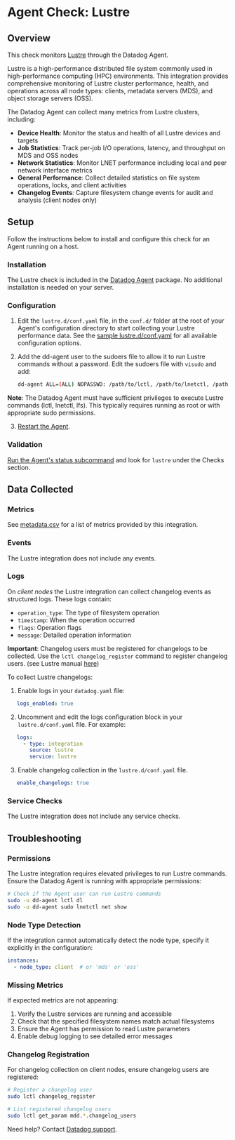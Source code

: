 # Agent Check: Lustre

## Overview

This check monitors [Lustre][1] through the Datadog Agent.

Lustre is a high-performance distributed file system commonly used in high-performance computing (HPC) environments. This integration provides comprehensive monitoring of Lustre cluster performance, health, and operations across all node types: clients, metadata servers (MDS), and object storage servers (OSS).

The Datadog Agent can collect many metrics from Lustre clusters, including:

- **Device Health**: Monitor the status and health of all Lustre devices and targets
- **Job Statistics**: Track per-job I/O operations, latency, and throughput on MDS and OSS nodes
- **Network Statistics**: Monitor LNET performance including local and peer network interface metrics
- **General Performance**: Collect detailed statistics on file system operations, locks, and client activities
- **Changelog Events**: Capture filesystem change events for audit and analysis (client nodes only)


## Setup

Follow the instructions below to install and configure this check for an Agent running on a host.

### Installation

The Lustre check is included in the [Datadog Agent][3] package. No additional installation is needed on your server.

### Configuration

1. Edit the `lustre.d/conf.yaml` file, in the `conf.d/` folder at the root of your Agent's configuration directory to start collecting your Lustre performance data. See the [sample lustre.d/conf.yaml][4] for all available configuration options.

2. Add the dd-agent user to the sudoers file to allow it to run Lustre commands without a password. Edit the sudoers file with `visudo` and add:

   ```bash
   dd-agent ALL=(ALL) NOPASSWD: /path/to/lctl, /path/to/lnetctl, /path/to/lfs
   ```


**Note**: The Datadog Agent must have sufficient privileges to execute Lustre commands (lctl, lnetctl, lfs). This typically requires running as root or with appropriate sudo permissions.

3. [Restart the Agent][5].

### Validation

[Run the Agent's status subcommand][6] and look for `lustre` under the Checks section.

## Data Collected

### Metrics

See [metadata.csv][7] for a list of metrics provided by this integration.

### Events

The Lustre integration does not include any events.

### Logs

On *client nodes* the Lustre integration can collect changelog events as structured logs. These logs contain:

- `operation_type`: The type of filesystem operation
- `timestamp`: When the operation occurred  
- `flags`: Operation flags
- `message`: Detailed operation information

**Important**: Changelog users must be registered for changelogs to be collected. Use the `lctl changelog_register` command to register changelog users. (see Lustre manual [here][9])

To collect Lustre changelogs:

1. Enable logs in your `datadog.yaml` file:

```yaml
   logs_enabled: true
```

2. Uncomment and edit the logs configuration block in your `lustre.d/conf.yaml` file. For example:

```yaml
   logs:
     - type: integration
       source: lustre
       service: lustre
``` 

3. Enable changelog collection in the `lustre.d/conf.yaml` file.

```yaml
   enable_changelogs: true
```

### Service Checks

The Lustre integration does not include any service checks.

## Troubleshooting

### Permissions

The Lustre integration requires elevated privileges to run Lustre commands. Ensure the Datadog Agent is running with appropriate permissions:

```bash
# Check if the Agent user can run Lustre commands
sudo -u dd-agent lctl dl
sudo -u dd-agent sudo lnetctl net show
```

### Node Type Detection

If the integration cannot automatically detect the node type, specify it explicitly in the configuration:

```yaml
instances:
  - node_type: client  # or 'mds' or 'oss'
```

### Missing Metrics

If expected metrics are not appearing:

1. Verify the Lustre services are running and accessible
2. Check that the specified filesystem names match actual filesystems
3. Ensure the Agent has permission to read Lustre parameters
4. Enable debug logging to see detailed error messages

### Changelog Registration

For changelog collection on client nodes, ensure changelog users are registered:

```bash
# Register a changelog user
sudo lctl changelog_register

# List registered changelog users  
sudo lctl get_param mdd.*.changelog_users
```

Need help? Contact [Datadog support][8].

[1]: https://www.lustre.org/
[2]: https://docs.datadoghq.com/agent/kubernetes/integrations/
[3]: https://app.datadoghq.com/account/settings/agent/latest
[4]: https://github.com/DataDog/integrations-core/blob/master/lustre/datadog_checks/lustre/data/conf.yaml.example
[5]: https://docs.datadoghq.com/agent/guide/agent-commands/#start-stop-and-restart-the-agent
[6]: https://docs.datadoghq.com/agent/guide/agent-commands/#agent-status-and-information
[7]: https://github.com/DataDog/integrations-core/blob/master/lustre/metadata.csv
[8]: https://docs.datadoghq.com/help/
[9]: https://doc.lustre.org/lustre_manual.xhtml#idm140276013629712
